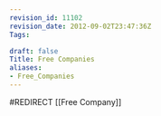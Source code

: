 ```yaml
---
revision_id: 11102
revision_date: 2012-09-02T23:47:36Z
Tags:

draft: false
Title: Free Companies
aliases:
- Free_Companies
---
```

#REDIRECT [[Free Company]]